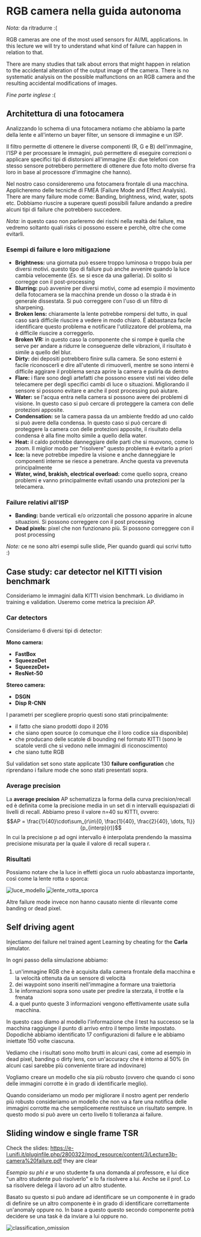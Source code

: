 # RGB camera nella guida autonoma

*Nota:* da ritradurre :(

RGB cameras are one of the most used sensors for AI/ML applications. In this lecture we will try to understand what kind of failure can happen in relation to that.

There are many studies that talk about errors that might happen in relation to the accidental alteration of the output image of the camera. There is no systematic analysis on the possible malfunctions on an RGB camera and the resulting accidental modifications of images.

*Fine parte inglese* :(

## Architettura di una fotocamera

Analizzando lo schema di una fotocamera notiamo che abbiamo la parte della lente e all'interno un bayer filter, un sensore di immagine e un ISP.

Il filtro permette di ottenere le diverse componenti (R, G e B) dell'immagine, l'ISP è per processare le immagini, può permettere di eseguire correzioni o applicare specifici tipi di distorsioni all'immagine (*Es:* due telefoni con stesso sensore potrebbero permettere di ottenere due foto molto diverse fra loro in base al processore d'immagine che hanno).

Nel nostro caso considereremo una fotocamera frontale di una macchina. Applicheremo delle tecniche di FMEA (Failure Mode and Effect Analysis). There are many failure mode come: Banding, brightness, wind, water, spots etc. Dobbiamo riuscire a superare questi possibili failure andando a predire alcuni tipi di failure che potrebbero succedere.

*Nota:* in questo caso non parleremo dei rischi nella realtà dei failure, ma vedremo soltanto quali risks ci possono essere e perchè, oltre che come evitarli.

### Esempi di failure e loro mitigazione

- **Brightness:** una giornata può essere troppo luminosa o troppo buia per diversi motivi. questo tipo di failure può anche avvenire quando la luce cambia velocemente (*Es.* se si esce da una galleria). Di solito si corregge con il post-processing
- **Blurring:** può avvenire per diversi motivi, come ad esempio il movimento della fotocamera se la macchina prende un dosso o la strada è in generale dissestata. Si può correggere con l'uso di un filtro di sharpening.
- **Broken lens:** chiaramente la lente potrebbe rompersi del tutto, in qual caso sarà difficile riuscire a vedere in modo chiaro. È abbastanza facile identificare questo problema e notificare l'utilizzatore del problema, ma è difficile riuscire a correggerlo.
- **Broken VR:** in questo caso la componente che si rompe è quella che serve per andare a ridurre le conseguenze delle vibrazioni, il risultato è simile a quello del blur.
- **Dirty:** dei depositi potrebbero finire sulla camera. Se sono esterni è facile riconoscerli e dire all'utente di rimuoverli, mentre se sono interni è difficile aggirare il problema senza aprire la camera e pulirla da dentro
- **Flare:** i flare sono degli artefatti che possono essere visti nei video delle telecamere per degli specifici cambi di luce o situazioni. Migliorando il sensore si possono evitare e anche il post processing può aiutare.
- **Water:** se l'acqua entra nella camera si possono avere dei problemi di visione. In questo caso si può cercare di proteggere la camera con delle protezioni apposite.
- **Condensation:** se la camera passa da un ambiente freddo ad uno caldo si può avere della condensa. In questo caso si può cercare di proteggere la camera con delle protezioni apposite, il risultato della condensa è alla fine molto simile a quello della water.
- **Heat:** il caldo potrebbe danneggiare delle parti che si muovono, come lo zoom. Il miglior modo per "risolvere" questo problema è evitarlo a priori
- **Ice:** la neve potrebbe impedire la visione e anche danneggiare le componenti interne se riesce a penetrare. Anche questa va prevenuta principalmente
- **Water, wind, brakish, electrical overload:** come quello sopra, creano problemi e vanno principalmente evitati usando una protezioni per la telecamera.

### Failure relativi all'ISP

- **Banding:** bande verticali e/o orizzontali che possono apparire in alcune situazioni. Si possono correggere con il post processing
- **Dead pixels:** pixel che non funzionano più. Si possono correggere con il post processing

*Note:* ce ne sono altri esempi sulle slide, Pier quando guardi qui scrivi tutto :)

## Case study: car detector nel KITTI vision benchmark

Consideriamo le immagini dalla KITTI vision benchmark. Lo dividiamo in training e validation. Useremo come metrica la precision AP.

### Car detectors

Consideriamo 6 diversi tipi di detector:

**Mono camera:**

- **FastBox**
- **SqueezeDet**
- **SqueezeDet+**
- **ResNet-50**

**Stereo camera:**

- **DSGN**
- **Disp R-CNN**

I parametri per scegliere proprio questi sono stati principalmente:

- il fatto che siano prodotti dopo il 2016
- che siano open source (o comunque che il loro codice sia disponibile)
- che producano delle scatole di bounding nel formato KITTI (sono le scatole verdi che si vedono nelle immagini di riconoscimento)
- che siano tutte RGB

Sul validation set sono state applicate 130 **failure configuration** che riprendano i failure mode che sono stati presentati sopra.

### Average precision

La **average precision** AP schematizza la forma della curva precision/recall ed è definita come la precisione media in un set di n intervalli equispaziati di livelli di recall. Abbiamo preso il valore n=40 su KITTI, ovvero:
$$AP = \frac{1}{40}\cdot\sum_{r\in\{0, \frac{1}{40}, \frac{2}{40}, \dots, 1\}}{p_{interp}(r)}$$
In cui la precisione p ad ogni intervallo è interpolata prendendo la massima precisione misurata per la quale il valore di recall supera r.

### Risultati

Possiamo notare che la luce in effetti gioca un ruolo abbastanza importante, così come la lente rotta o sporca:

![luce_modello](../Screenshots/luce_modello.png)
![lente_rotta_sporca](../Screenshots/lente_rotta_sporta.png)

Altre failure mode invece non hanno causato niente di rilevante come banding or dead pixel.

## Self driving agent

Injectiamo dei failure nel trained agent Learning by cheating for the **Carla** simulator.

In ogni passo della simulazione abbiamo:

1. un'immagine RGB che è acquisita dalla camera frontale della macchina e la velocità ottenuta da un sensore di velocità
2. dei waypoint sono inseriti nell'immagine a formare una traiettoria
3. le informazioni sopra sono usate per predire la sterzata, il trottle e la frenata
4. a quel punto queste 3 informazioni vengono effettivamente usate sulla macchina.

In questo caso diamo al modello l'informazione che il test ha successo se la macchina raggiunge il punto di arrivo entro il tempo limite impostato. Dopodichè abbiamo identificato 17 configurazioni di failure e le abbiamo iniettate 150 volte ciascuna.

Vediamo che i risultati sono molto brutti in alcuni casi, come ad esempio in dead pixel, banding o dirty lens, con un'accuracy che è intorno al 50% (in alcuni casi sarebbe più conveniente tirare ad indovinare)

Vogliamo creare un modello che sia più robusto (ovvero che quando ci sono delle immagini corrotte è in grado di identificarle meglio).

Quando consideriamo un modo per migliorare il nostro agent per renderlo più robusto consideriamo un modello che non va a fare una notifica delle immagini corrotte ma che semplicemente restituisce un risultato sempre. In questo modo si può avere un certo livello ti tolleranza ai failure.

## Sliding window e single frame TSR

Check the slides: <https://e-l.unifi.it/pluginfile.php/2800322/mod_resource/content/3/Lecture3b-camera%20failure.pdf> they are clear

*Esempio su phi e w* uno studente fa una domanda al professore, e lui dice "un altro studente può risolverlo" e lo fa risolvere a lui. Anche se il prof. Lo sa risolvere delega il lavoro ad un altro studente.

Basato su questo si può andare ad identificare se un componente è in grado di definire se un altro componente è in grado di identificare correttamente un'anomaly oppure no. In base a questo questo secondo componente potrà decidere se una task è da inviare a lui oppure no.

![classification_omission](../Screenshots/classification_omission.png)
